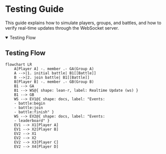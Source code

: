 # Testing Guide

This guide explains how to simulate players, groups, and battles, and how to verify
real-time updates through the WebSocket server.

<details open>
<summary>Testing Flow</summary>

## Testing Flow

```mermaid
flowchart LR
    A[Player A] -. member .- GA(Group A)
    A -->|1. initial battle| B1[[Battle]]
    B -->|2. join battle| B1[[Battle]]
    B[Player B] -. member .- GB(Group B)
    B1 --> GA
    B1 --> WS@{ shape: lean-r, label: Realtime Update (ws) }
    B1 --> GB
    WS --> EV1@{ shape: docs, label: "Events:
    - battle:begin
    - battle:join
    - battle:finish" }
    WS --> EV2@{ shape: docs, label: "Events:
    - leaderboard" }
    EV1 --> X1[Player A]
    EV1 --> X2[Player B]
    EV2 --> X1
    EV2 --> X2
    EV2 --> X3[Player C]
    EV2 --> X4[Player D]
```


</details>
